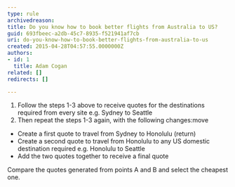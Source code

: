 ```yaml
---
type: rule
archivedreason: 
title: Do you know how to book better flights from Australia to US?
guid: 693fbeec-a2db-45c7-8935-f521941af7cb
uri: do-you-know-how-to-book-better-flights-from-australia-to-us
created: 2015-04-28T04:57:55.0000000Z
authors:
- id: 1
  title: Adam Cogan
related: []
redirects: []

---
```


1. Follow the steps 1-3 above to receive quotes for the destinations required from every site e.g. Sydney to Seattle
2. Then repeat the steps 1-3 again, with the following changes:move


* Create a first quote to travel from Sydney to Honolulu (return)
* Create a second quote to travel from Honolulu to any US domestic destination required
e.g. Honolulu to Seattle
* Add the two quotes together to receive a final quote


Compare the quotes generated from points A and B and select the cheapest one.


<!--endintro-->
